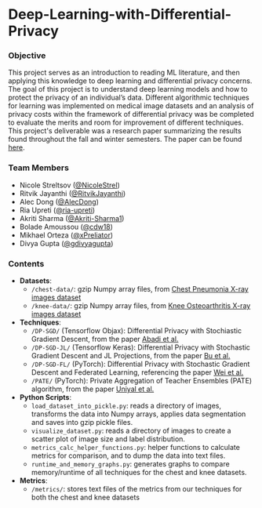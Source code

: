 # Deep-Learning-with-Differential-Privacy

### Objective

This project serves as an introduction to reading ML literature, and then applying this knowledge to deep learning and differential privacy concerns. The goal of this project is to understand deep learning models and how to protect the privacy of an individual’s data. Different algorithmic techniques for learning was implemented on medical image datasets and an analysis of privacy costs within the framework of differential privacy was be completed to evaluate the merits and room for improvement of different techniques. This project's deliverable was a research paper summarizing the results found throughout the fall and winter semesters. The paper can be found [here](https://drive.google.com/file/d/1H2zyOLYErm9dZ7LU9Tj21nIm9SsoQdVo/view?usp=sharing).

### Team Members

- Nicole Streltsov ([@NicoleStrel](https://github.com/NicoleStrel))
- Ritvik Jayanthi ([@RitvikJayanthi](https://github.com/Ritvik123487))
- Alec Dong ([@AlecDong](https://github.com/AlecDong))
- Ria Upreti ([@ria-upreti](https://github.com/ria-upreti))
- Akriti Sharma ([@Akriti-Sharma1](https://github.com/Akriti-Sharma1))
- Bolade Amoussou ([@cdw18](https://github.com/cdw18))
- Mikhael Orteza ([@xPreliator](https://github.com/xPreliator))
- Divya Gupta ([@gdivyagupta](https://github.com/gdivyagupta))

### Contents 

- **Datasets**:
  - `/chest-data/`: gzip Numpy array files, from [Chest Pneumonia X-ray images dataset](https://www.kaggle.com/datasets/paultimothymooney/chest-xray-pneumonia)
  - `/knee-data/`: gzip Numpy array files, from [Knee Osteoarthritis X-ray images dataset](https://www.kaggle.com/datasets/shashwatwork/knee-osteoarthritis-dataset-with-severity?select=auto_test)
- **Techniques**: 
  - `/DP-SGD/` (Tensorflow Objax): Differential Privacy with Stochiastic Gradient Descent, from the paper [Abadi et al.](https://arxiv.org/pdf/1607.00133.pdf)
  - `/DP-SGD-JL/` (Tensorflow Keras): Differential Privacy with Stochastic Gradient Descent and JL Projections, from the paper [Bu et al.](https://arxiv.org/pdf/2102.03013.pdf)
  - `/DP-SGD-FL/` (PyTorch): Differential Privacy with Stochastic Gradient Descent and Federated Learning, referencing the paper [Wei et al.](https://ieeexplore.ieee.org/ielaam/10206/8833568/9069945-aam.pdf)
  - `/PATE/` (PyTorch): Private Aggregation of Teacher Ensembles (PATE) algorithm, from the paper [Uniyal et al.](https://arxiv.org/pdf/2106.12576.pdf)
- **Python Scripts**: 
  - `load_dataset_into_pickle.py`: reads a directory of images, transforms the data into Numpy arrays, applies data segmentation and saves into gzip pickle files. 
  - `visualize_dataset.py`: reads a directory of images to create a scatter plot of image size and label distribution. 
  - `metrics_calc_helper_functions.py`: helper functions to calculate metrics for comparison, and to dump the data into text files. 
  - `runtime_and_memory_graphs.py`: generates graphs to compare memory/runtime of all techniques for the chest and knee datasets.
- **Metrics**: 
  - `/metrics/`: stores text files of the metrics from our techniques for both the chest and knee datasets
